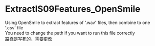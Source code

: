 # ExtractIS09Features_OpenSmile
Using OpenSmile to extract features of '.wav' files, then combine to one '.csv' file  
You need to change the path if you want to run this file correctly  
路径是写死的，需要更改
